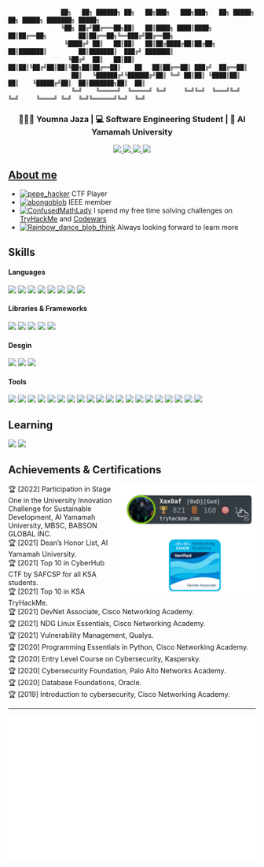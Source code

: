 
```
               ██╗   ██╗ ██████╗ ██╗   ██╗███╗   ███╗███╗   ██╗ █████╗          ██╗ █████╗ ███████╗ █████╗ 
               ╚██╗ ██╔╝██╔═══██╗██║   ██║████╗ ████║████╗  ██║██╔══██╗         ██║██╔══██╗╚══███╔╝██╔══██╗
                ╚████╔╝ ██║   ██║██║   ██║██╔████╔██║██╔██╗ ██║███████║         ██║███████║  ███╔╝ ███████║
                 ╚██╔╝  ██║   ██║██║   ██║██║╚██╔╝██║██║╚██╗██║██╔══██║    ██   ██║██╔══██║ ███╔╝  ██╔══██║
                  ██║   ╚██████╔╝╚██████╔╝██║ ╚═╝ ██║██║ ╚████║██║  ██║    ╚█████╔╝██║  ██║███████╗██║  ██║
                  ╚═╝    ╚═════╝  ╚═════╝ ╚═╝     ╚═╝╚═╝  ╚═══╝╚═╝  ╚═╝     ╚════╝ ╚═╝  ╚═╝╚══════╝╚═╝  ╚═╝
```



<h3 align="center">👩🏼‍💻 Youmna Jaza | 💻 Software Engineering Student | 🏫 Al Yamamah University</h3>
<p align="center">
  <a href="https://youmnajaza.vercel.app"><img src="https://img.shields.io/static/v1?label=&message=Portfolio&color=000000&logoColor=FFFFFF"/>
<a href="https://tryhackme.com/p/Xax0af"><img src="https://img.shields.io/static/v1?label=&message=TryHackMe&color=981E32&logo=TryHackMe&logoColor=FFFFFF"/>
<a href="https://twitter.com/Ybx_n"><img src="https://img.shields.io/static/v1?label=&message=Twitter&color=1DA1F2&logo=twitter&logoColor=FFFFFF"/>
<a href="https://www.linkedin.com/in/youmna-jaza-373016233/"><img src="https://img.shields.io/static/v1?label=&message=LinkedIn&color=0A66C2&logo=linkedin&logoColor=FFFFFF"/> 


</p>

## About me

- <a href="https://emoji.gg/emoji/4297-pepe-hacker"><img src="https://emoji.gg/assets/emoji/4297-pepe-hacker.gif" width="20px" height="20px" alt="pepe_hacker"></a> CTF Player  
- <a href="https://emoji.gg/emoji/4860-abongoblob"><img src="https://emoji.gg/assets/emoji/4860-abongoblob.gif" width="20px" height="20px" alt="abongoblob"></a> IEEE member
- <a href="https://emoji.gg/emoji/7244_ConfusedMathLady"><img src="https://emoji.gg/assets/emoji/7244_ConfusedMathLady.gif" width="20px" height="20px" alt="ConfusedMathLady"></a> I spend my free time solving challenges on [TryHackMe](https://tryhackme.com/) and [Codewars](https://www.codewars.com/)
- <a href="https://emoji.gg/emoji/2325-rainbow-dance-blob-think"> <img src="https://emoji.gg/assets/emoji/2325-rainbow-dance-blob-think.gif" width="20px" height="20px" alt="Rainbow_dance_blob_think"></a> Always looking forward to learn more
 
 ## Skills
 
 #### Languages
<p align="left">
<img src="https://img.shields.io/static/v1?label=&message=Java&color=orange&logo=Java&logoColor=FFFFFF"/>
<img src="https://img.shields.io/static/v1?label=&message=Python&color=3776AB&logo=python&logoColor=FFFFFF"/>
<img src="https://img.shields.io/static/v1?label=&message=JavaScript&color=F7DF1E&logo=JavaScript&logoColor=000000"/>
<img src="https://img.shields.io/static/v1?label=&message=HTML5&color=E34F26&logo=html5&logoColor=FFFFFF"/>
<img src="https://img.shields.io/static/v1?label=&message=CSS3&color=1572B6&logo=css3&logoColor=FFFFFF"/>
<img src="https://img.shields.io/static/v1?label=&message=Dart&color=0175C2&logo=dart&logoColor=FFFFFF"/>
<img src="https://img.shields.io/static/v1?label=&message=C Sharp&color=239120&logo=C Sharp&logoColor=FFFFFF"/>
<img src="https://img.shields.io/static/v1?label=&message=PHP&color=777BB4&logo=php&logoColor=FFFFFF"/>
 </p>   
 
 #### Libraries & Frameworks
<p align="left">
<img src="https://img.shields.io/static/v1?label=&message=Flutter&color=02569B&logo=flutter&logoColor=FFFFFF"/>
<img src="https://img.shields.io/static/v1?label=&message=React Js&color=61DAFB&logo=React&logoColor=000000"/>
   <img src="https://img.shields.io/static/v1?label=&message=Tailwind CSS&color=06B6D4&logo=tailwind css&logoColor=FFFFFF"/>
<img src="https://img.shields.io/static/v1?label=&message=MUI&color=007FFF&logo=MUI&logoColor=FFFFFF"/>
<img src="https://img.shields.io/static/v1?label=&message=Bootstrap&color=7952B3&logo=bootstrap&logoColor=FFFFFF"/>

</p>    
 
 #### Desgin
<p align="left">
 <img src="https://img.shields.io/static/v1?label=&message=Blender&color=F5792A&logo=blender&logoColor=FFFFFF"/>
 <img src="https://img.shields.io/static/v1?label=&message=Adobe XD&color=FF61F6&logo=adobe xd&logoColor=FFFFFF"/>
 <img src="https://img.shields.io/static/v1?label=&message=Figma&color=F24E1E&logo=figma&logoColor=FFFFFF"/>
 </p>
 
 
 #### Tools
<p align="left">
 <img src="https://img.shields.io/static/v1?label=&message=Linux&color=FCC624&logo=linux&logoColor=000000"/>
 <img src="https://img.shields.io/static/v1?label=&message=Kali Linux&color=557C94&logo=Kali Linux&logoColor=FFFFFF"/>
<img src="https://img.shields.io/static/v1?label=&message=Ubuntu&color=E95420&logo=ubuntu&logoColor=FFFFFF"/>
 <img src="https://img.shields.io/static/v1?label=&message=Bash&color=4EAA25&logo=GNUbash&logoColor=FFFFFF"/>
 
<img src="https://img.shields.io/static/v1?label=&message=MySQL&color=4479A1&logo=mysql&logoColor=FFFFFF"/>
<img src="https://img.shields.io/static/v1?label=&message=phpMyAdmin&color=6C78AF&logo=phpmyadmin&logoColor=FFFFFF"/>
  <img src="https://img.shields.io/static/v1?label=&message=Vercel&color=000000&logo=vercel&logoColor=FFFFFF"/>

<img src="https://img.shields.io/static/v1?label=&message=Firebase Cloud Messaging&color=FFCA28&logo=Firebase&logoColor=000000"/>
 
<img src="https://img.shields.io/static/v1?label=&message=VS Code&color=007ACC&logo=Visual Studio Code&logoColor=FFFFFF"/>
 <img src="https://img.shields.io/static/v1?label=&message=Eclipse IDE&color=2C2255&logo=Eclipse IDE&logoColor=FFFFFF"/>
 <img src="https://img.shields.io/static/v1?label=&message=Apache NetBeans IDE&color=1B6AC6&logo=Apache NetBeans IDE&logoColor=FFFFFF"/>
 <img src="https://img.shields.io/static/v1?label=&message=Android Studio&color=3DDC84&logo=Android Studio&logoColor=FFFFFF"/>
 <img src="https://img.shields.io/static/v1?label=&message=Unity&color=000000&logo=unity&logoColor=FFFFFF"/>


<img src="https://img.shields.io/static/v1?label=&message=Git&color=F05032&logo=git&logoColor=FFFFFF"/>
<img src="https://img.shields.io/static/v1?label=&message=GitHub&color=181717&logo=GitHub&logoColor=FFFFFF"/>
<img src="https://img.shields.io/static/v1?label=&message=Microsoft Office&color=D83B01&logo=Microsoft Office&logoColor=FFFFFF"/>
<img src="https://img.shields.io/static/v1?label=&message=Markdown&color=000000&logo=Markdown&logoColor=FFFFFF"/>
<img src="https://img.shields.io/static/v1?label=&message=Wireshark&color=1679A7&logo=Wireshark&logoColor=FFFFFF"/>
<img src="https://img.shields.io/static/v1?label=&message=Volatility&color=D22128&logo=Volatility&logoColor=FFFFFF"/>
<img src="https://img.shields.io/static/v1?label=&message=Snyk&color=4C4A73&logo=Snyk&logoColor=FFFFFF"/>

</p>  
 

 

## Learning
<p align="left">
  <img src="https://img.shields.io/static/v1?label=&message=Redux&color=764ABC&logo=Redux&logoColor=FFFFFF"/>
<img src="https://img.shields.io/static/v1?label=&message=Type Script&color=3178C6&logo=TypeScript&logoColor=FFFFFF"/>

</p>

## Achievements & Certifications

<img align="right" src="image.png" width="280"/>

🏆 [2022] Participation in Stage One in the University Innovation Challenge for Sustainable Development, Al Yamamah University, MBSC, BABSON GLOBAL INC.   
🏆 [2021] Dean’s Honor List, Al Yamamah University.   
🏆 [2021] Top 10 in CyberHub CTF by SAFCSP for all KSA students.    
🏆 [2021] Top 10 in KSA TryHackMe.   
🏆 [2021] DevNet Associate, Cisco Networking Academy.   
🏆 [2021] NDG Linux Essentials, Cisco Networking Academy.  
🏆 [2021] Vulnerability Management, Qualys.    
🏆 [2020] Programming Essentials in Python, Cisco Networking Academy.  
🏆 [2020] Entry Level Course on Cybersecurity, Kaspersky.   
🏆 [2020] Cybersecurity Foundation, Palo Alto Networks Academy.  
🏆 [2020] Database Foundations, Oracle.  
🏆 [2019] Introduction to cybersecurity, Cisco Networking Academy.  



***  
<div align="center">

[![Top Langs](https://github.com/Yomna-J/github-stats/blob/master/generated/languages.svg)]([https://github.com/anuraghazra/github-readme-stats](https://github.com/Yomna-J/github-stats/blob/master/generated/languages.svg))	

</div>
